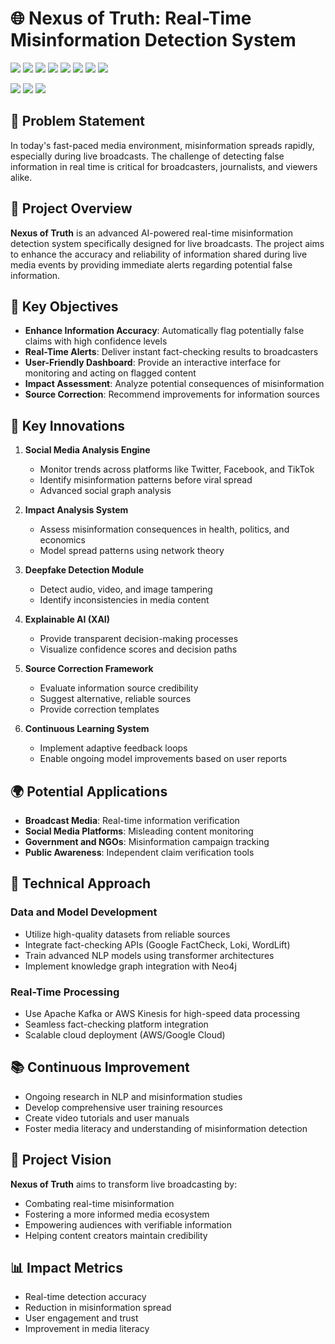 # 🌐 Nexus of Truth: Real-Time Misinformation Detection System

![](https://img.shields.io/badge/TruthTell-HackathonProject-blue)
![](https://img.shields.io/badge/Technology-AI%20%26%20NLP-green)
![](https://img.shields.io/badge/Python-3.8%2B-blue?logo=python)
![](https://img.shields.io/badge/TensorFlow-Deep%20Learning-orange?logo=tensorflow)
![](https://img.shields.io/badge/PyTorch-Machine%20Learning-red?logo=pytorch)
![](https://img.shields.io/badge/BERT-NLP%20Model-lightblue)
![](https://img.shields.io/badge/Apache%20Kafka-Real--Time%20Processing-black?logo=apache-kafka)
![](https://img.shields.io/badge/Neo4j-Knowledge%20Graph-green?logo=neo4j)
<!-- ![](https://img.shields.io/badge/AWS-Cloud%20Deployment-orange?logo=amazon-aws) -->
![](https://img.shields.io/badge/Docker-Containerization-blue?logo=docker)
![](https://img.shields.io/badge/Machine%20Learning-Advanced%20AI-blueviolet)
![](https://img.shields.io/badge/NLP-Text%20Analysis-brightgreen)


## 🎯 Problem Statement

In today's fast-paced media environment, misinformation spreads rapidly, especially during live broadcasts. The challenge of detecting false information in real time is critical for broadcasters, journalists, and viewers alike.

## 🚀 Project Overview

**Nexus of Truth** is an advanced AI-powered real-time misinformation detection system specifically designed for live broadcasts. The project aims to enhance the accuracy and reliability of information shared during live media events by providing immediate alerts regarding potential false information.

## 🌟 Key Objectives

- **Enhance Information Accuracy**: Automatically flag potentially false claims with high confidence levels
- **Real-Time Alerts**: Deliver instant fact-checking results to broadcasters
- **User-Friendly Dashboard**: Provide an interactive interface for monitoring and acting on flagged content
- **Impact Assessment**: Analyze potential consequences of misinformation
- **Source Correction**: Recommend improvements for information sources

## 🔬 Key Innovations

1. **Social Media Analysis Engine**
   - Monitor trends across platforms like Twitter, Facebook, and TikTok
   - Identify misinformation patterns before viral spread
   - Advanced social graph analysis

2. **Impact Analysis System**
   - Assess misinformation consequences in health, politics, and economics
   - Model spread patterns using network theory

3. **Deepfake Detection Module**
   - Detect audio, video, and image tampering
   - Identify inconsistencies in media content

4. **Explainable AI (XAI)**
   - Provide transparent decision-making processes
   - Visualize confidence scores and decision paths

5. **Source Correction Framework**
   - Evaluate information source credibility
   - Suggest alternative, reliable sources
   - Provide correction templates

6. **Continuous Learning System**
   - Implement adaptive feedback loops
   - Enable ongoing model improvements based on user reports

## 🌍 Potential Applications

- **Broadcast Media**: Real-time information verification
- **Social Media Platforms**: Misleading content monitoring
- **Government and NGOs**: Misinformation campaign tracking
- **Public Awareness**: Independent claim verification tools

## 🧠 Technical Approach

### Data and Model Development
- Utilize high-quality datasets from reliable sources
- Integrate fact-checking APIs (Google FactCheck, Loki, WordLift)
- Train advanced NLP models using transformer architectures
- Implement knowledge graph integration with Neo4j

### Real-Time Processing
- Use Apache Kafka or AWS Kinesis for high-speed data processing
- Seamless fact-checking platform integration
- Scalable cloud deployment (AWS/Google Cloud)

## 📚 Continuous Improvement

- Ongoing research in NLP and misinformation studies
- Develop comprehensive user training resources
- Create video tutorials and user manuals
- Foster media literacy and understanding of misinformation detection

## 🎉 Project Vision

**Nexus of Truth** aims to transform live broadcasting by:
- Combating real-time misinformation
- Fostering a more informed media ecosystem
- Empowering audiences with verifiable information
- Helping content creators maintain credibility

## 📊 Impact Metrics

- Real-time detection accuracy
- Reduction in misinformation spread
- User engagement and trust
- Improvement in media literacy
